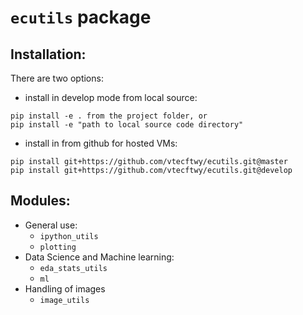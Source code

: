 `ecutils` package
================

<!-- WARNING: THIS FILE WAS AUTOGENERATED! DO NOT EDIT! -->

## Installation:

There are two options:

- install in develop mode from local source:

<!-- -->

    pip install -e . from the project folder, or
    pip install -e "path to local source code directory"

- install in from github for hosted VMs:

<!-- -->

    pip install git+https://github.com/vtecftwy/ecutils.git@master
    pip install git+https://github.com/vtecftwy/ecutils.git@develop

## Modules:

- General use:
  - `ipython_utils`
  - `plotting`
- Data Science and Machine learning:
  - `eda_stats_utils`
  - `ml`
- Handling of images
  - `image_utils`
